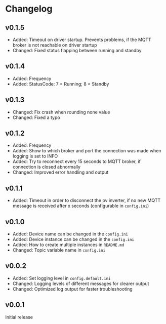 # Changelog

## v0.1.5
* Added: Timeout on driver startup. Prevents problems, if the MQTT broker is not reachable on driver startup
* Changed: Fixed status flapping between running and standby

## v0.1.4
* Added: Frequency
* Added: StatusCode: 7 = Running; 8 = Standby

## v0.1.3
* Changed: Fix crash when rounding none value
* Changed: Fixed a typo

## v0.1.2
* Added: Frequency
* Added: Show to which broker and port the connection was made when logging is set to INFO
* Added: Try to reconnect every 15 seconds to MQTT broker, if connection is closed abnormally
* Changed: Improved error handling and output

## v0.1.1
* Added: Timeout in order to disconnect the pv inverter, if no new MQTT message is received after x seconds (configurable in `config.ini`)

## v0.1.0
* Added: Device name can be changed in the `config.ini`
* Added: Device instance can be changed in the `config.ini`
* Added: How to create multiple instances in `README.md`
* Changed: Topic variable name in `config.ini`

## v0.0.2
* Added: Set logging level in `config.default.ini`
* Changed: Logging levels of different messages for clearer output
* Changed: Optimized log output for faster troubleshooting

## v0.0.1
Initial release
